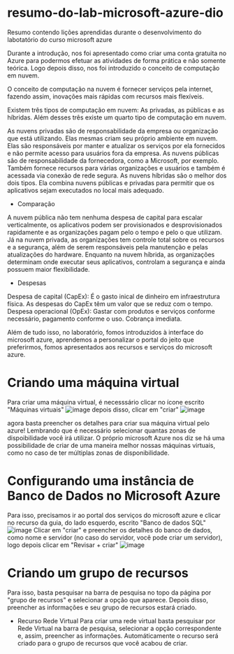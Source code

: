 # resumo-do-lab-microsoft-azure-dio
 Resumo contendo lições aprendidas durante o desenvolvimento do labotatório do curso microsoft azure


Durante a introdução, nos foi apresentado como criar uma conta gratuita no Azure para podermos efetuar as atividades de forma prática e não somente teórica. Logo depois disso, nos foi introduzido o conceito de computação em nuvem.

O conceito de computação na nuvem é fornecer serviços pela internet, fazendo assim, inovações mais rápidas com recursos mais flexíveis.

Existem três tipos de computação em nuvem: As privadas, as públicas e as híbridas. Além desses três existe um quarto tipo de computação em nuvem.

As nuvens privadas são de responsabilidade da empresa ou organização que está utilizando. Elas mesmas criam seu próprio ambiente em nuvem. Elas são responsáveis por manter e atualizar os serviços por ela fornecidos e não permite acesso para usuários fora da empresa.
As nuvens públicas são de responsabilidade da fornecedora, como a Microsoft, por exemplo. Também fornece recursos para várias organizações e usuários e também é acessada via conexão de rede segura.
As nuvens híbridas são o melhor dos dois tipos. Ela combina nuvens públicas e privadas para permitir que os aplicativos sejam executados no local mais adequado.

- Comparação 

A nuvem pública não tem nenhuma despesa de capital para escalar verticalmente, os aplicativos podem ser provisionados e desprovisionados rapidamente e as organizações pagam pelo o tempo e pelo o que utilizam.
Já na nuvem privada, as organizações tem controle total sobre os recursos e a segurança, além de serem responsáveis pela manutenção e pelas atualizações do hardware.
Enquanto na nuvem híbrida, as organizações determinam onde executar seus aplicativos, controlam a segurança e ainda possuem maior flexibilidade.

- Despesas 

Despesa de capital (CapEx):
 É o gasto inical de dinheiro em infraestrutura física.
 As despesas do CapEx têm um valor que se reduz com o tempo.
Despesa operacional (OpEx):
 Gastar com produtos e serviços conforme necessário, pagamento conforme o uso.
 Cobrança imediata.

Além de tudo isso, no laboratório, fomos introduzidos à interface do microsoft azure, aprendemos a personalizar o portal do jeito que preferirmos, fomos apresentados aos recursos e serviços do microsoft azure.


# Criando uma máquina virtual

 Para criar uma máquina virtual, é necesssário clicar no ícone escrito "Máquinas virtuais"
 ![image](https://github.com/user-attachments/assets/c9dbb847-5948-46c8-b592-9e1160e491d4)
 depois disso, clicar em "criar"
 ![image](https://github.com/user-attachments/assets/55f30e57-7440-4422-834a-5b4254c19503)

 agora basta preencher os detalhes para criar sua máquina virtual pelo azure! Lembrando que é necessário selecionar quantas zonas de dispoibilidade você irá utilizar. O próprio microsoft Azure nos diz se há uma possibilidade de criar de uma maneira melhor nossas máquinas virtuais, como no caso de ter múltiplas zonas de disponibilidade.



# Configurando uma instância de Banco de Dados no Microsoft Azure

 Para isso, precisamos ir ao portal dos serviços do microsoft azure e clicar no recurso da guia, do lado esquerdo, escrito "Banco de dados SQL" ![image](https://github.com/user-attachments/assets/374d58c7-8a4d-4259-902a-604d1348b1c9)
Clicar em "criar" e preencher os detalhes do banco de dados, como nome e servidor (no caso do servidor, você pode criar um servidor), logo depois clicar em "Revisar + criar" ![image](https://github.com/user-attachments/assets/00a278b4-2222-4de7-bf56-24002360ec65)


# Criando um grupo de recursos

 Para isso, basta pesquisar na barra de pesquisa no topo da página por "grupo de recursos" e selecionar a opção que aparece. Depois disso, preencher as informações e seu grupo de recursos estará criado.

 - Recurso Rede Virtual
    Para criar uma rede virtual basta pesquisar por Rede Virtual na barra de pesquisa, selecionar a opção correspondente e, assim, preencher as informações. Automáticamente o recurso será criado para o grupo de recursos que você acabou de criar.
